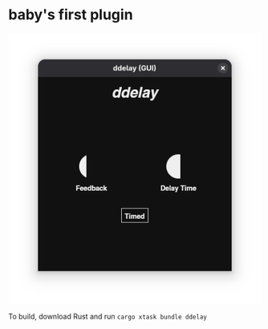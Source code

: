 # baby's first plugin

![A Picture Of The Plugin](assets/picture.png)

To build, download Rust and run `cargo xtask bundle ddelay`